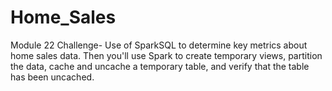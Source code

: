 # Home_Sales
Module 22 Challenge- Use of SparkSQL to determine key metrics about home sales data. Then you'll use Spark to create temporary views, partition the data, cache and uncache a temporary table, and verify that the table has been uncached.
